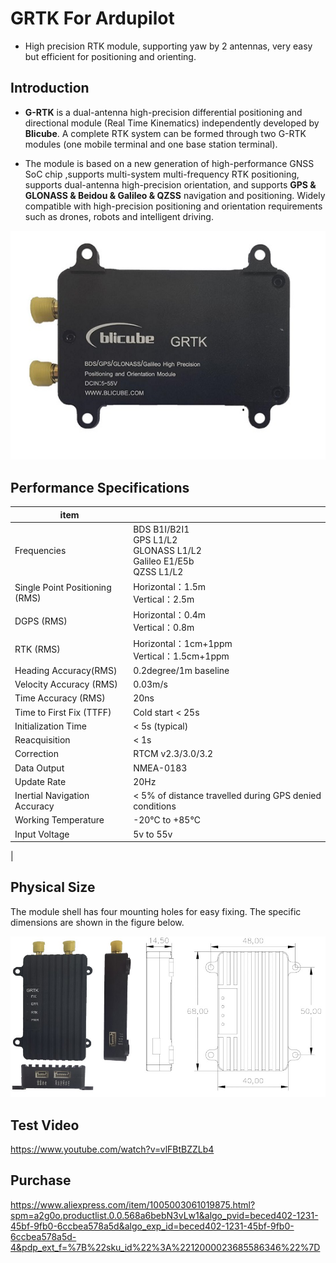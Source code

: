 # GRTK For Ardupilot
* High precision RTK module, supporting yaw by 2 antennas, very easy but efficient for positioning and orienting.

## Introduction
* **G-RTK** is a dual-antenna high-precision differential positioning and directional module (Real Time Kinematics) independently developed by **Blicube**. A complete RTK system can be formed through two G-RTK modules (one mobile terminal and one base station terminal).

* The module is based on a new generation of high-performance GNSS SoC chip ,supports multi-system multi-frequency RTK positioning, supports dual-antenna high-precision orientation, and supports **GPS & GLONASS & Beidou & Galileo & QZSS** navigation and positioning. Widely compatible with high-precision positioning and orientation requirements such as drones, robots and intelligent driving.

<div  align="center">

![](/images/Figure1.1.jpg)

</div>

## Performance Specifications
|  item  |    |
|  --  |  -- |
|  Frequencies |  BDS B1I/B2I1<br>GPS L1/L2<br>GLONASS L1/L2<br>Galileo E1/E5b<br>QZSS L1/L2|
|  Single Point Positioning (RMS)  |  Horizontal：1.5m<br>Vertical：2.5m|
|  DGPS (RMS)  |  Horizontal：0.4m<br>Vertical：0.8m
|  RTK (RMS)  |  Horizontal：1cm+1ppm<br>Vertical：1.5cm+1ppm
|  Heading Accuracy(RMS)  |  0.2degree/1m baseline
|  Velocity Accuracy (RMS)  |  0.03m/s
|  Time Accuracy (RMS)  |  20ns
|  Time to First Fix (TTFF)  |  Cold start < 25s
|  Initialization Time  |  < 5s (typical)
|  Reacquisition  |  < 1s
|  Correction  |  RTCM v2.3/3.0/3.2
|  Data Output  |  NMEA-0183
|  Update Rate  |  20Hz
|  Inertial Navigation Accuracy  |  < 5% of distance travelled during GPS denied conditions
|  Working Temperature  |  -20℃ to +85℃
|  Input Voltage  |  5v to 55v  |
|

## Physical Size

The module shell has four mounting holes for easy fixing. The specific dimensions are shown in the figure below.

<div  align="center">

![](/images/Figure1.2.jpg)

</div>

## Test Video
https://www.youtube.com/watch?v=vlFBtBZZLb4

## Purchase
https://www.aliexpress.com/item/1005003061019875.html?spm=a2g0o.productlist.0.0.568a6bebN3vLw1&algo_pvid=beced402-1231-45bf-9fb0-6ccbea578a5d&algo_exp_id=beced402-1231-45bf-9fb0-6ccbea578a5d-4&pdp_ext_f=%7B%22sku_id%22%3A%2212000023685586346%22%7D
